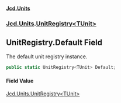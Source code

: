 #### [Jcd.Units](index 'index')
### [Jcd.Units](Jcd.Units 'Jcd.Units').[UnitRegistry&lt;TUnit&gt;](UnitRegistry_TUnit_ 'Jcd.Units.UnitRegistry<TUnit>')

## UnitRegistry<TUnit>.Default Field

The default unit registry instance.

```csharp
public static UnitRegistry<TUnit> Default;
```

#### Field Value
[Jcd.Units.UnitRegistry&lt;](UnitRegistry_TUnit_ 'Jcd.Units.UnitRegistry<TUnit>')[TUnit](UnitRegistry_TUnit_#Jcd.Units.UnitRegistry_TUnit_.TUnit 'Jcd.Units.UnitRegistry<TUnit>.TUnit')[&gt;](UnitRegistry_TUnit_ 'Jcd.Units.UnitRegistry<TUnit>')